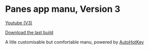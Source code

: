 # Panes app manu, Version 3

[Youtube (V3)](https://www.youtube.com/watch?v=zmcaFThOKlw)

[Download the last build](https://github.com/AiTechEye/Panes/releases)

A litle customisable but comfortable manu, powered by [AutoHotKey](https://www.autohotkey.com/)
